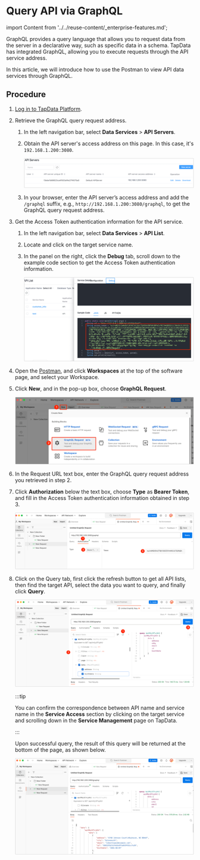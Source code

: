# Query API via GraphQL
import Content from '../../reuse-content/_enterprise-features.md';

<Content />

GraphQL provides a query language that allows you to request data from the server in a declarative way, such as specific data in a schema. TapData has integrated GraphQL, allowing you to execute requests through the API service address.

In this article, we will introduce how to use the Postman to view API data services through GraphQL.

## Procedure

1. [Log in to TapData Platform](../log-in.md).

2. Retrieve the GraphQL query request address.

   1. In the left navigation bar, select **Data Services** > **API Servers**.

   2. Obtain the API server's access address on this page. In this case, it's `192.168.1.200:3080`.

      ![API Server List](../../images/api_server_list.png)

   3. In your browser, enter the API server’s access address and add the `/graphql` suffix, e.g., `http://192.168.1.200:3080/graphql`, to get the GraphQL query request address.

3. Get the Access Token authentication information for the API service.

   1. In the left navigation bar, select **Data Services** > **API List**.

   2. Locate and click on the target service name.

   3. In the panel on the right, click the **Debug** tab, scroll down to the example code section to get the Access Token authentication information.

      ![Get Access Token](../../images/obtain_access_token.png)

4. Open the [Postman](https://www.postman.com/), and click **Workspaces** at the top of the software page, and select your Workspace.

5. Click **New**, and in the pop-up box, choose **GraphQL Request**.

   ![Create GraphQL Request](../../images/create_graphql_request.png)

6. In the Request URL text box, enter the GraphQL query request address you retrieved in step 2.

7. Click **Authorization** below the text box, choose **Type** as **Bearer Token**, and fill in the Access Token authentication information obtained in step 3.

   ![Set Authorization Information](../../images/graphql_authorization.png)

8. Click on the Query tab, first click the refresh button to get all API lists, then find the target API, select the data you want to query, and finally click **Query**.

   ![Execute Query](../../images/query_graphql.png)

   :::tip

   You can confirm the correspondence between API name and service name in the **Service Access** section by clicking on the target service and scrolling down in the **Service Management** page on TapData.

   :::

   Upon successful query, the result of this query will be returned at the bottom of the page, as shown below.

   ![Query Result](../../images/query_graphql_result.png)